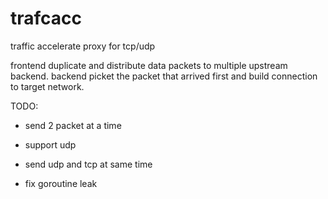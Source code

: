 # trafcacc
traffic accelerate proxy for tcp/udp

frontend duplicate and distribute data packets to multiple upstream backend.
backend picket the packet that arrived first and build connection to target network.


TODO:

- send 2 packet at a time
- support udp
- send udp and tcp at same time

- fix goroutine leak
